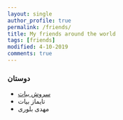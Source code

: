 ```yaml
---
layout: single
author_profile: true
permalink: /friends/
title: My friends around the world
tags: [friends]
modified: 4-10-2019
comments: true
---
```


### دوستان
* [سروش بیات](http://t.me/soroushbayat)
* تایماز بیات
* مهدی بلوری



